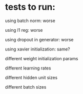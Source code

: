 # tests to run:

using batch norm: worse

using l1 reg: worse

using dropout in generator: worse

using xavier initialization: same?

different weight initialization params

different learning rates

different hidden unit sizes

different batch sizes